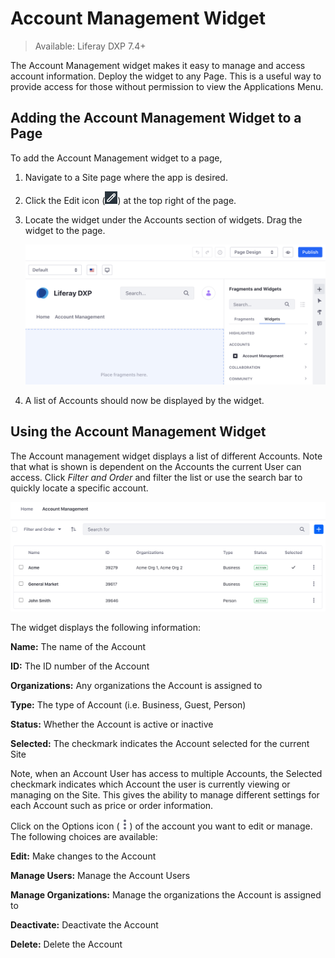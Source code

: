 # Account Management Widget

> Available: Liferay DXP 7.4+

The Account Management widget makes it easy to manage and access account information. Deploy the widget to any Page. This is a useful way to provide access for those without permission to view the Applications Menu.

## Adding the Account Management Widget to a Page

To add the Account Management widget to a page,

1. Navigate to a Site page where the app is desired.

1. Click the Edit icon (![Edit icon](../../images/icon-edit-pencil.png)) at the top right of the page.

1. Locate the widget under the Accounts section of widgets. Drag the widget to the page.

   ![Locate the widget and drag it to the page.](./account-management-widget/images/01.png)

1. A list of Accounts should now be displayed by the widget.

## Using the Account Management Widget

The Account management widget displays a list of different Accounts. Note that what is shown is dependent on the Accounts the current User can access. Click *Filter and Order* and filter the list or use the search bar to quickly locate a specific account.

![The account management widget displays different accounts.](./account-management-widget/images/02.png)

The widget displays the following information:

**Name:** The name of the Account

**ID:** The ID number of the Account

**Organizations:** Any organizations the Account is assigned to

**Type:** The type of Account (i.e. Business, Guest, Person)

**Status:** Whether the Account is active or inactive

**Selected:** The checkmark indicates the Account selected for the current Site

Note, when an Account User has access to multiple Accounts, the Selected checkmark indicates which Account the user is currently viewing or managing on the Site. This gives the ability to manage different settings for each Account such as price or order information.

Click on the Options icon (![Options icon](../../images/icon-actions.png)) of the account you want to edit or manage. The following choices are available:

**Edit:** Make changes to the Account

**Manage Users:** Manage the Account Users

**Manage Organizations:** Manage the organizations the Account is assigned to

**Deactivate:** Deactivate the Account

**Delete:** Delete the Account
